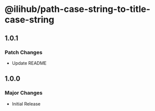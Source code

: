 # @ilihub/path-case-string-to-title-case-string

## 1.0.1

### Patch Changes

- Update README

## 1.0.0

### Major Changes

- Initial Release
